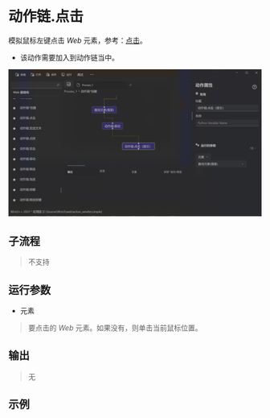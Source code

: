 # 动作链.点击
模拟鼠标左键点击 *Web* 元素，参考：[点击](./actions/WebElementClick.md)。

*   该动作需要加入到动作链当中。

![WebActionSendText](./images/23.png ':size=90%')

## 子流程
> 不支持


## 运行参数


* 元素
> 要点击的 *Web* 元素。如果没有，则单击当前鼠标位置。


## 输出
> 无

## 示例